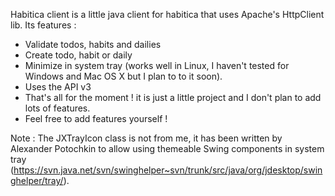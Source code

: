 Habitica client is a little java client for habitica that uses Apache's HttpClient lib.
Its features : 
- Validate todos, habits and dailies
- Create todo, habit or daily
- Minimize in system tray (works well in Linux, I haven't tested for Windows and Mac OS X but I plan to to it soon).
- Uses the API v3
- That's all for the moment ! it is just a little project and I don't plan to add lots of features.
- Feel free to add features yourself !

Note : The JXTrayIcon class is not from me, it has been written by Alexander Potochkin to allow using themeable Swing components in system tray (https://svn.java.net/svn/swinghelper~svn/trunk/src/java/org/jdesktop/swinghelper/tray/).
